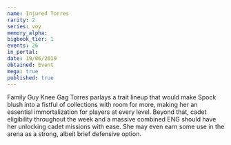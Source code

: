 ```yaml
---
name: Injured Torres
rarity: 2
series: voy
memory_alpha:
bigbook_tier: 1
events: 26
in_portal:
date: 19/06/2019
obtained: Event
mega: true
published: true
---
```


Family Guy Knee Gag Torres parlays a trait lineup that would make Spock blush into a fistful of collections with room for more, making her an essential immortalization for players at every level. Beyond that, cadet eligibility throughout the week and a massive combined ENG should have her unlocking cadet missions with ease. She may even earn some use in the arena as a strong, albeit brief defensive option.
